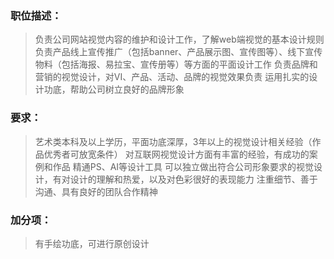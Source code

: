 ### 职位描述： ###
>负责公司网站视觉内容的维护和设计工作，了解web端视觉的基本设计规则
>负责产品线上宣传推广（包括banner、产品展示图、宣传图等）、线下宣传物料（包括海报、易拉宝、宣传册等）等方面的平面设计工作
>负责品牌和营销的视觉设计，对VI、产品、活动、品牌的视觉效果负责
>运用扎实的设计功底，帮助公司树立良好的品牌形象
### 要求： ###
>艺术类本科及以上学历，平面功底深厚，3年以上的视觉设计相关经验（作品优秀者可放宽条件）
>对互联网视觉设计方面有丰富的经验，有成功的案例和作品
>精通PS、AI等设计工具
>可以独立做出符合公司形象要求的视觉设计，有对设计的理解和热爱，以及对色彩很好的表现能力
>注重细节、善于沟通、具有良好的团队合作精神
### 加分项： ###
>有手绘功底，可进行原创设计